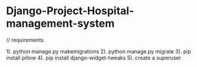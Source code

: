 # Django-Project-Hospital-management-system


// requirements

1). python manage.py makemigrations
2). python manage.py migrate
3). pip install pillow
4). pip install django-widget-tweaks
5). create a superuser
